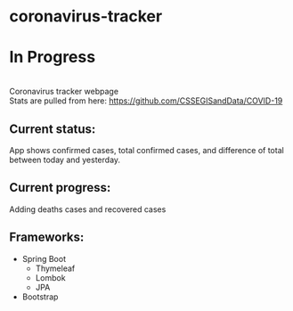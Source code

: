 # coronavirus-tracker
 
# In Progress
<br> Coronavirus tracker webpage 
<br> Stats are pulled from here: https://github.com/CSSEGISandData/COVID-19

## Current status:
App shows confirmed cases, total confirmed cases, and difference of total between today and yesterday.
## Current progress:
 Adding deaths cases and recovered cases
## Frameworks:
* Spring Boot
  * Thymeleaf
  * Lombok
  * JPA
* Bootstrap
